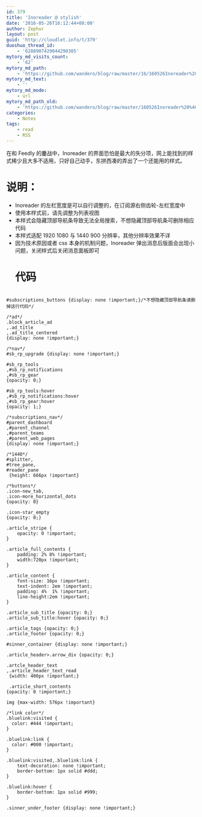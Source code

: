 ```yaml
---
id: 379
title: 'Inoreader @ stylish'
date: '2016-05-26T16:12:44+08:00'
author: Zephur
layout: post
guid: 'http://cloudlet.info/t/379'
duoshuo_thread_id:
    - '6288907429044290305'
mytory_md_visits_count:
    - '62'
mytory_md_path:
    - 'https://github.com/wandero/blog/raw/master/16/160526Inoreader%20%40%20stylish.md'
mytory_md_text:
    - ''
mytory_md_mode:
    - url
mytory_md_path_old:
    - 'https://github.com/wandero/blog/raw/master/160526Inoreader%20%40%20stylish.md'
categories:
    - Notes
tags:
    - read
    - RSS
---
```


在和 Feedly 的鏖战中，Inoreader 的界面恐怕是最大的失分项，网上能找到的样式稀少且大多不适用，只好自己动手，东拼西凑的弄出了一个还能用的样式。

<!-- more -->

# 说明：

- Inoreader 的左栏宽度是可以自行调整的，在订阅源右侧齿轮-左栏宽度中
- 使用本样式前，请先调整为列表视图
- 本样式会隐藏顶部导航条导致无法全局搜索，不想隐藏顶部导航条可删除相应代码
- 本样式适配 1920 1080 与 1440 900 分辨率，其他分辨率效果不详
- 因为技术原因或者 css 本身的机制问题，Inoreader 弹出消息后版面会出现小问题，关闭样式后关闭消息面板即可  
    # 代码

```

#subscriptions_buttons {display: none !important;}/*不想隐藏顶部导航条请删掉这行代码*/

/*ad*/
.block_article_ad
,.ad_title
,.ad_title_centered
{display: none !important;}

/*nav*/
#sb_rp_upgrade {display: none !important;}

#sb_rp_tools
,#sb_rp_notifications
,#sb_rp_gear
{opacity: 0;}

#sb_rp_tools:hover
,#sb_rp_notifications:hover
,#sb_rp_gear:hover
{opacity: 1;}

/*subscriptions_nav*/
#parent_dashboard
,#parent_channel
,#parent_teams
,#parent_web_pages
{display: none !important;}

/*1440*/
#splitter,
#tree_pane,
#reader_pane
 {height: 666px !important}

/*buttons*/
.icon-new_tab,
.icon-more_horizontal_dots
{opacity: 0}

.icon-star_empty
{opacity: 0;}

.article_stripe {
    opacity: 0 !important;
}

.article_full_contents {
    padding: 2% 8% !important;
    width:720px !important;
}

.article_content {
    font-size: 16px !important;
    text-indent: 2em !important;
    padding: 4%  1% !important;
    line-height:2em !important;
}

.article_sub_title {opacity: 0;}
.article_sub_title:hover {opacity: 0;}

.article_tags {opacity: 0;}
.article_footer {opacity: 0;}

#sinner_container {display: none !important;}

.article_header>.arrow_div {opacity: 0;}

.artcle_header_text
,.article_header_text_read
 {width: 400px !important;}

 .article_short_contents
{opacity: 0 !important;}

img {max-width: 576px !important}

/*link color*/
.bluelink:visited {
  color: #444 !important;
}

.bluelink:link {
  color: #000 !important;
}

.bluelink:visited,.bluelink:link {
    text-decoration: none !important;
    border-bottom: 1px solid #ddd;
}

.bluelink:hover {
    border-bottom: 1px solid #999;
}

.sinner_under_footer {display: none !important;}
```